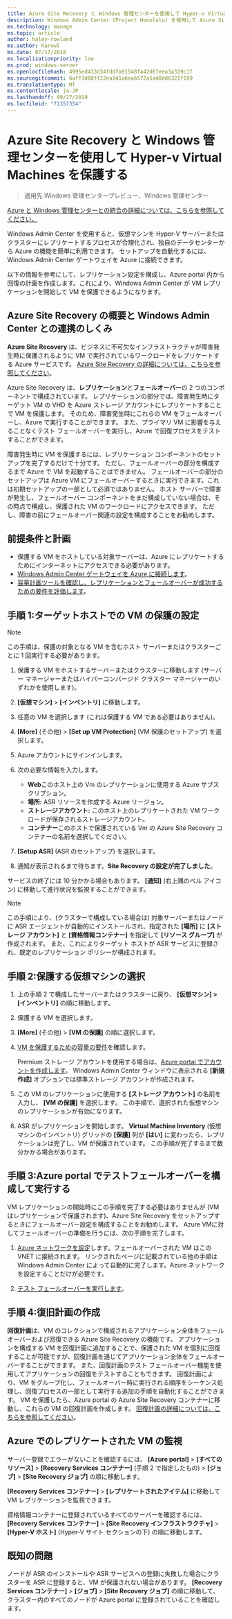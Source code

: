 ```yaml
---
title: Azure Site Recovery と Windows 管理センターを使用して Hyper-v Virtual Machines を保護する
description: Windows Admin Center (Project Honolulu) を使用して Azure Site Recovery で Hyper-V VM を保護します。
ms.technology: manage
ms.topic: article
author: haley-rowland
ms.author: harowl
ms.date: 07/17/2018
ms.localizationpriority: low
ms.prod: windows-server
ms.openlocfilehash: 4995ed433d34fddfa91548fa42d67eea3a319c1f
ms.sourcegitcommit: 6aff3d88ff22ea141a6ea6572a5ad8dd6321f199
ms.translationtype: MT
ms.contentlocale: ja-JP
ms.lasthandoff: 09/27/2019
ms.locfileid: "71357354"
---
```

# <a name="protect-your-hyper-v-virtual-machines-with-azure-site-recovery-and-windows-admin-center"></a>Azure Site Recovery と Windows 管理センターを使用して Hyper-v Virtual Machines を保護する

>適用先:Windows 管理センタープレビュー、Windows 管理センター

[Azure と Windows 管理センターとの統合の詳細については、こちらを参照してください。](../plan/azure-integration-options.md)

Windows Admin Center を使用すると、仮想マシンを Hyper-V サーバーまたはクラスターにレプリケートするプロセスが合理化され、独自のデータセンターから Azure の機能を簡単に利用できます。 セットアップを自動化するには、Windows Admin Center ゲートウェイを Azure に接続できます。

以下の情報を参考にして、レプリケーション設定を構成し、Azure portal 内から回復の計画を作成します。これにより、Windows Admin Center が VM レプリケーションを開始して VM を保護できるようになります。

## <a name="what-is-azure-site-recovery-and-how-does-it-work-with-windows-admin-center"></a>Azure Site Recovery の概要と Windows Admin Center との連携のしくみ 

**Azure Site Recovery** は、ビジネスに不可欠なインフラストラクチャが障害発生時に保護されるように VM で実行されているワークロードをレプリケートする Azure サービスです。  [Azure Site Recovery の詳細については、こちらを参照してください](https://docs.microsoft.com/azure/site-recovery/site-recovery-overview)。

Azure Site Recovery は、**レプリケーション**と**フェールオーバー**の 2 つのコンポーネントで構成されています。 レプリケーションの部分では、障害発生時にターゲット VM の VHD を Azure ストレージ アカウントにレプリケートすることで VM を保護します。 そのため、障害発生時にこれらの VM をフェールオーバーし、Azure で実行することができます。 また、プライマリ VM に影響を与えることなくテスト フェールオーバーを実行し、Azure で回復プロセスをテストすることができます。

障害発生時に VM を保護するには、レプリケーション コンポーネントのセットアップを完了するだけで十分です。 ただし、フェールオーバーの部分を構成するまで Azure で VM を起動することはできません。 フェールオーバーの部分のセットアップは Azure VM にフェールオーバーするときに実行できます。これは初期セットアップの一部として必須ではありません。 ホスト サーバーで障害が発生し、フェールオーバー コンポーネントをまだ構成していない場合は、その時点で構成し、保護された VM のワークロードにアクセスできます。 ただし、障害の前にフェールオーバー関連の設定を構成することをお勧めします。
 

## <a name="prerequisites-and-planning"></a>前提条件と計画

- 保護する VM をホストしている対象サーバーは、Azure にレプリケートするためにインターネットにアクセスできる必要があります。
- [Windows Admin Center ゲートウェイを Azure に接続します](azure-integration.md)。
- [容量計画ツールを確認し、レプリケーションとフェールオーバーが成功するための要件を評価します](https://docs.microsoft.com/azure/site-recovery/hyper-v-site-walkthrough-capacity)。

## <a name="step-1-set-up-vm-protection-on-your-target-host"></a>手順 1:ターゲットホストでの VM の保護の設定

> [!NOTE] 
> この手順は、保護の対象となる VM を含むホスト サーバーまたはクラスターごとに 1 回実行する必要があります。

1. 保護する VM をホストするサーバーまたはクラスターに移動します (サーバー マネージャーまたはハイパーコンバージド クラスター マネージャーのいずれかを使用します)。
2. **[仮想マシン]**  >  **[インベントリ]** に移動します。
3. 任意の VM を選択します (これは保護する VM である必要はありません)。
4. **[More]** (その他) >  **[Set up VM Protection]** (VM 保護のセットアップ) を選択します。
5. Azure アカウントにサインインします。
6. 次の必要な情報を入力します。

   - **Web**このホスト上の Vm のレプリケーションに使用する Azure サブスクリプション。
   - **場所:** ASR リソースを作成する Azure リージョン。
   - **ストレージアカウント:** このホスト上のレプリケートされた VM ワークロードが保存されるストレージアカウント。
   - **コンテナー**このホストで保護されている Vm の Azure Site Recovery コンテナーの名前を選択してください。

7. **[Setup ASR]** (ASR のセットアップ) を選択します。
8. 通知が表示されるまで待ちます。**Site Recovery の設定が完了しました**。
 
サービスの終了には 10 分かかる場合もあります。 **[通知]** (右上隅のベル アイコン) に移動して進行状況を監視することができます。

>[!NOTE]
> この手順により、(クラスターで構成している場合は) 対象サーバーまたはノードに ASR エージェントが自動的にインストールされ、指定された **[場所]** に **[ストレージ アカウント]** と **[資格情報コンテナー]** を指定して **[リソース グループ]** が作成されます。 また、これによりターゲット ホストが ASR サービスに登録され、既定のレプリケーション ポリシーが構成されます。

## <a name="step-2-select-virtual-machines-to-protect"></a>手順 2:保護する仮想マシンの選択

1. 上の手順 2 で構成したサーバーまたはクラスターに戻り、 **[仮想マシン] > [インベントリ]** の順に移動します。
2. 保護する VM を選択します。
3. **[More]** (その他) >  **[VM の保護]** の順に選択します。
4. [VM を保護するための容量の要件](https://docs.microsoft.com/azure/site-recovery/site-recovery-capacity-planner)を確認します。

    Premium ストレージ アカウントを使用する場合は、[Azure portal でアカウントを作成します](https://docs.microsoft.com/azure/storage/common/storage-premium-storage)。 Windows Admin Center ウィンドウに表示される **[新規作成]** オプションでは標準ストレージ アカウントが作成されます。

5. この VM のレプリケーションに使用する **[ストレージ アカウント]** の名前を入力し、 **[VM の保護]** を選択します。 この手順で、選択された仮想マシンのレプリケーションが有効になります。 

6. ASR がレプリケーションを開始します。 **Virtual Machine Inventory** (仮想マシンのインベントリ) グリッドの **[保護]** 列が **[はい]** に変わったら、レプリケーションは完了し、VM が保護されています。 この手順が完了するまで数分かかる場合があります。  

## <a name="step-3-configure-and-run-a-test-failover-in-the-azure-portal"></a>手順 3:Azure portal でテストフェールオーバーを構成して実行する

 VM レプリケーションの開始時にこの手順を完了する必要はありませんが (VM はレプリケーションで保護されます)、Azure Site Recovery をセットアップするときにフェールオーバー設定を構成することをお勧めします。 Azure VMに対してフェールオーバーの準備を行うには、次の手順を完了します。

1. [Azure ネットワークを設定](https://docs.microsoft.com/azure/site-recovery/hyper-v-site-walkthrough-prepare-azure)します。フェールオーバーされた VM はこの VNET に接続されます。 リンクされたページに記載されている他の手順は Windows Admin Center によって自動的に完了します。Azure ネットワークを設定することだけが必要です。

2. [テスト フェールオーバーを実行します](https://docs.microsoft.com/azure/site-recovery/hyper-v-site-walkthrough-test-failover)。

## <a name="step-4-create-recovery-plans"></a>手順 4:復旧計画の作成

**回復計画**は、VM のコレクションで構成されるアプリケーション全体をフェールオーバーおよび回復できる Azure Site Recovery の機能です。 アプリケーションを構成する VM を回復計画に追加することで、保護された VM を個別に回復することが可能ですが、回復計画を通じてアプリケーション全体をフェールオーバーすることができます。 また、回復計画のテスト フェールオーバー機能を使用してアプリケーションの回復をテストすることもできます。 回復計画により、VM をグループ化し、フェールオーバー時に実行される順序をシーケンス処理し、回復プロセスの一部として実行する追加の手順を自動化することができます。 VM を保護したら、Azure portal の Azure Site Recovery コンテナーに移動し、これらの VM の回復計画を作成します。 [回復計画の詳細については、こちらを参照してください](https://docs.microsoft.com/azure/site-recovery/site-recovery-create-recovery-plans)。

## <a name="monitoring-replicated-vms-in-azure"></a>Azure でのレプリケートされた VM の監視 ##

サーバー登録でエラーがないことを確認するには、 **[Azure portal]**  >  **[すべてのリソース]**  >  **[Recovery Services コンテナー]** (手順 2 で指定したもの) > **[ジョブ]**  >  **[Site Recovery ジョブ]** の順に移動します。

**[Recovery Services コンテナー]**  >  **[レプリケートされたアイテム]** に移動して VM レプリケーションを監視できます。

資格情報コンテナーに登録されているすべてのサーバーを確認するには、 **[Recovery Services コンテナー]**  >  **[Site Recovery インフラストラクチャ]**  >  **[Hyper-V ホスト]** (Hyper-V サイト セクションの下) の順に移動します。

## <a name="known-issue"></a>既知の問題 ##

ノードが ASR のインストールや ASR サービスへの登録に失敗した場合にクラスターを ASR に登録すると、VM が保護されない場合があります。 **[Recovery Services コンテナー]**  >  **[ジョブ]**  >  **[Site Recovery ジョブ]** の順に移動して、クラスター内のすべてのノードが Azure portal に登録されていることを確認します。